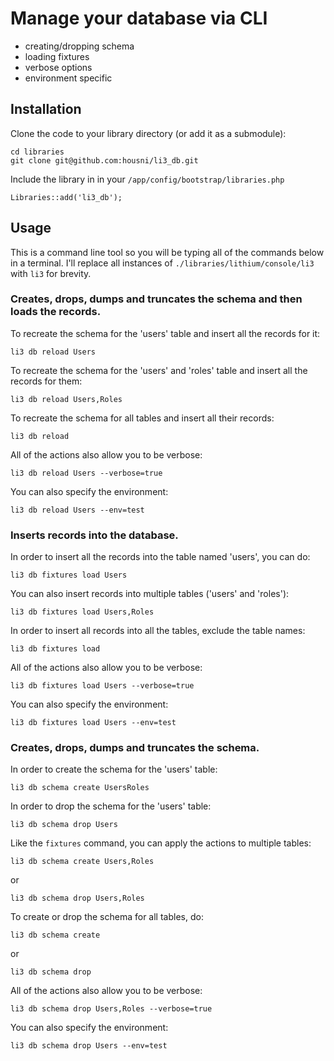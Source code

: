 # Manage your database via CLI

 * creating/dropping schema
 * loading fixtures
 * verbose options
 * environment specific


## Installation

Clone the code to your library directory (or add it as a submodule):

	cd libraries
	git clone git@github.com:housni/li3_db.git

Include the library in in your `/app/config/bootstrap/libraries.php`

	Libraries::add('li3_db');


## Usage
This is a command line tool so you will be typing all of the commands below in a terminal.
I'll replace all instances of `./libraries/lithium/console/li3` with `li3` for brevity.


### Creates, drops, dumps and truncates the schema and then loads the records.
To recreate the schema for the 'users' table and insert all the records for it:
```
li3 db reload Users
```

To recreate the schema for the 'users' and 'roles' table and insert all the records for them:
```
li3 db reload Users,Roles
```

To recreate the schema for all tables and insert all their records:
```
li3 db reload
```

All of the actions also allow you to be verbose:
```
li3 db reload Users --verbose=true
```

You can also specify the environment:
```
li3 db reload Users --env=test
```



### Inserts records into the database.
In order to insert all the records into the table named 'users', you can do:
```
li3 db fixtures load Users
```

You can also insert records into multiple tables ('users' and 'roles'):
```
li3 db fixtures load Users,Roles
```

In order to insert all records into all the tables, exclude the table names:
```
li3 db fixtures load
```

All of the actions also allow you to be verbose:
```
li3 db fixtures load Users --verbose=true
```

You can also specify the environment:
```
li3 db fixtures load Users --env=test
```


### Creates, drops, dumps and truncates the schema.
In order to create the schema for the 'users' table:
```
li3 db schema create UsersRoles
```

In order to drop the schema for the 'users' table:
```
li3 db schema drop Users
```

Like the `fixtures` command, you can apply the actions to multiple tables:
```
li3 db schema create Users,Roles
```
or
```
li3 db schema drop Users,Roles
```

To create or drop the schema for all tables, do:
```
li3 db schema create
```
or
```
li3 db schema drop
```

All of the actions also allow you to be verbose:
```
li3 db schema drop Users,Roles --verbose=true
```

You can also specify the environment:
```
li3 db schema drop Users --env=test
```